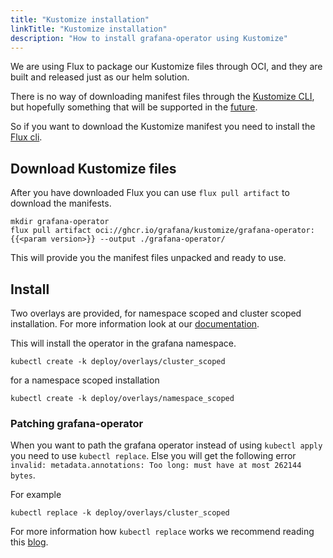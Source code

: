 ```yaml
---
title: "Kustomize installation"
linkTitle: "Kustomize installation"
description: "How to install grafana-operator using Kustomize"
---
```


We are using Flux to package our Kustomize files through OCI, and they are built and released just as our helm solution.

There is no way of downloading manifest files through the [Kustomize CLI](https://kustomize.io/), but hopefully something that will be supported in the [future](https://github.com/kubernetes-sigs/kustomize/issues/5134).

So if you want to download the Kustomize manifest you need to install the [Flux cli](https://fluxcd.io/flux/installation/).

## Download Kustomize files

After you have downloaded Flux you can use `flux pull artifact` to download the manifests.

```shell
mkdir grafana-operator
flux pull artifact oci://ghcr.io/grafana/kustomize/grafana-operator:{{<param version>}} --output ./grafana-operator/
```

This will provide you the manifest files unpacked and ready to use.

## Install

Two overlays are provided, for namespace scoped and cluster scoped installation.
For more information look at our [documentation](https://grafana-operator.github.io/grafana-operator/docs/grafana/#where-should-the-operator-look-for-grafana-resources).

This will install the operator in the grafana namespace.

```shell
kubectl create -k deploy/overlays/cluster_scoped
```

for a namespace scoped installation

```shell
kubectl create -k deploy/overlays/namespace_scoped
```

### Patching grafana-operator

When you want to path the grafana operator instead of using `kubectl apply` you need to use `kubectl replace`.
Else you will get the following error `invalid: metadata.annotations: Too long: must have at most 262144 bytes`.

For example

```shell
kubectl replace -k deploy/overlays/cluster_scoped
```

For more information how `kubectl replace` works we recommend reading this [blog](https://blog.atomist.com/kubernetes-apply-replace-patch/).

